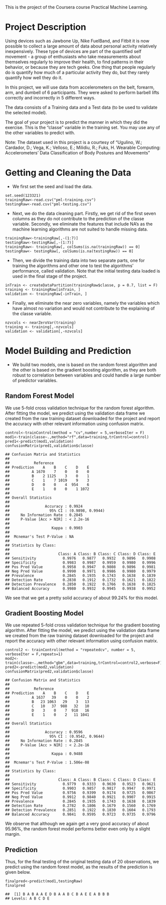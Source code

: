 This is the project of the Coursera course Practical Machine Learning.

Project Description
===================

Using devices such as Jawbone Up, Nike FuelBand, and Fitbit it is now
possible to collect a large amount of data about personal activity
relatively inexpensively. These type of devices are part of the
quantified self movement - a group of enthusiasts who take measurements
about themselves regularly to improve their health, to find patterns in
their behavior, or because they are tech geeks. One thing that people
regularly do is quantify how much of a particular activity they do, but
they rarely quantify how well they do it.

In this project, we will use data from accelerometers on the belt,
forearm, arm, and dumbell of 6 participants. They were asked to perform
barbell lifts correctly and incorrectly in 5 different ways.

The data consists of a Training data and a Test data (to be used to
validate the selected model).

The goal of your project is to predict the manner in which they did the
exercise. This is the “classe” variable in the training set. You may use
any of the other variables to predict with.

Note: The dataset used in this project is a courtesy of “Ugulino, W.;
Cardador, D.; Vega, K.; Velloso, E.; Milidiu, R.; Fuks, H. Wearable
Computing: Accelerometers’ Data Classification of Body Postures and
Movements”

Getting and Cleaning the Data
=============================

-   We first set the seed and load the data.

<!-- -->

    set.seed(123321)
    trainingRaw<-read.csv("pml-training.csv")
    testingRaw<-read.csv("pml-testing.csv")

-   Next, we do the data cleaning part. Firstly, we get rid of the first
    seven columns as they do not contribute to the prediction of the
    classe variable. Secondly, we eliminate the features that include
    NA’s as the machine learning algorithms are not suited to handle
    missing data.

<!-- -->

    trainingRaw<-trainingRaw[,-(1:7)]
    testingRaw<-testingRaw[,-(1:7)]
    trainingRaw<- trainingRaw[, colSums(is.na(trainingRaw)) == 0]
    testingRaw<- testingRaw[, colSums(is.na(testingRaw)) == 0]

-   Then, we divide the training data into two separate parts, one for
    training the algorithms and other one to test the algorithms’
    performance, called validation. Note that the initial testing data
    loaded is used in the final stage of the project.

<!-- -->

    inTrain <- createDataPartition(trainingRaw$classe, p = 0.7, list = F)
    training <- trainingRaw[inTrain, ]
    validation <- trainingRaw[-inTrain, ]

-   Finally, we eliminate the near zero variables, namely the variables
    which have almost no variation and would not contribute to the
    explaining of the classe variable.

<!-- -->

    nzvcols <- nearZeroVar(training)
    training <- training[,-nzvcols]
    validation <- validation[,-nzvcols]

Model Building and Prediction
=============================

-   We build two models, one is based on the random forest algorithm and
    the other is based on the gradient boosting algorithm, as they are
    both robust to correlation between variables and could handle a
    large number of predictor variables.

Random Forest Model
-------------------

We use 5-fold cross validation technique for the random forest
algorithm. After fitting the model, we predict using the validation data
frame we created from the raw training dataset downloaded for the
project and report the accuracy with other relevant information using
confusion matrix.

    control<-trainControl(method = "cv",number = 5,verboseIter = F)
    mod1<-train(classe~.,method="rf",data=training,trControl=control)
    pred1<-predict(mod1,validation)
    confusionMatrix(pred1,validation$classe)

    ## Confusion Matrix and Statistics
    ## 
    ##           Reference
    ## Prediction    A    B    C    D    E
    ##          A 1670    7    0    0    0
    ##          B    2 1125    3    0    1
    ##          C    1    7 1019    9    3
    ##          D    0    0    4  954    6
    ##          E    1    0    0    1 1072
    ## 
    ## Overall Statistics
    ##                                           
    ##                Accuracy : 0.9924          
    ##                  95% CI : (0.9898, 0.9944)
    ##     No Information Rate : 0.2845          
    ##     P-Value [Acc > NIR] : < 2.2e-16       
    ##                                           
    ##                   Kappa : 0.9903          
    ##                                           
    ##  Mcnemar's Test P-Value : NA              
    ## 
    ## Statistics by Class:
    ## 
    ##                      Class: A Class: B Class: C Class: D Class: E
    ## Sensitivity            0.9976   0.9877   0.9932   0.9896   0.9908
    ## Specificity            0.9983   0.9987   0.9959   0.9980   0.9996
    ## Pos Pred Value         0.9958   0.9947   0.9808   0.9896   0.9981
    ## Neg Pred Value         0.9990   0.9971   0.9986   0.9980   0.9979
    ## Prevalence             0.2845   0.1935   0.1743   0.1638   0.1839
    ## Detection Rate         0.2838   0.1912   0.1732   0.1621   0.1822
    ## Detection Prevalence   0.2850   0.1922   0.1766   0.1638   0.1825
    ## Balanced Accuracy      0.9980   0.9932   0.9945   0.9938   0.9952

We see that we get a pretty solid accuracy of about 99.24% for this
model.

Gradient Boosting Model
-----------------------

We use repeated 5-fold cross validation technique for the gradient
boosting algorithm. After fitting the model, we predict using the
validation data frame we created from the raw training dataset
downloaded for the project and report the accuracy with other relevant
information using confusion matrix.

    control2 <- trainControl(method = "repeatedcv", number = 5, verboseIter = F,repeats=1)
    mod2<-train(classe~.,method="gbm",data=training,trControl=control2,verbose=F)
    pred2<-predict(mod2,validation)
    confusionMatrix(pred2,validation$classe)

    ## Confusion Matrix and Statistics
    ## 
    ##           Reference
    ## Prediction    A    B    C    D    E
    ##          A 1637   39    0    0    2
    ##          B   23 1063   29    3   13
    ##          C   10   37  988   32   10
    ##          D    3    0    7  918   16
    ##          E    1    0    2   11 1041
    ## 
    ## Overall Statistics
    ##                                           
    ##                Accuracy : 0.9596          
    ##                  95% CI : (0.9542, 0.9644)
    ##     No Information Rate : 0.2845          
    ##     P-Value [Acc > NIR] : < 2.2e-16       
    ##                                           
    ##                   Kappa : 0.9488          
    ##                                           
    ##  Mcnemar's Test P-Value : 1.506e-08       
    ## 
    ## Statistics by Class:
    ## 
    ##                      Class: A Class: B Class: C Class: D Class: E
    ## Sensitivity            0.9779   0.9333   0.9630   0.9523   0.9621
    ## Specificity            0.9903   0.9857   0.9817   0.9947   0.9971
    ## Pos Pred Value         0.9756   0.9399   0.9174   0.9725   0.9867
    ## Neg Pred Value         0.9912   0.9840   0.9921   0.9907   0.9915
    ## Prevalence             0.2845   0.1935   0.1743   0.1638   0.1839
    ## Detection Rate         0.2782   0.1806   0.1679   0.1560   0.1769
    ## Detection Prevalence   0.2851   0.1922   0.1830   0.1604   0.1793
    ## Balanced Accuracy      0.9841   0.9595   0.9723   0.9735   0.9796

We observe that although we again get a very good accuracy of about
95.96%, the random forest model performs better even only by a slight
margin.

Prediction
----------

Thus, for the final testing of the original testing data of 20
observations, we predict using the random forest model, as the results
of the prediction is given below.

    finalpred<-predict(mod1,testingRaw)
    finalpred

    ##  [1] B A B A A E D B A A B C B A E E A B B B
    ## Levels: A B C D E
